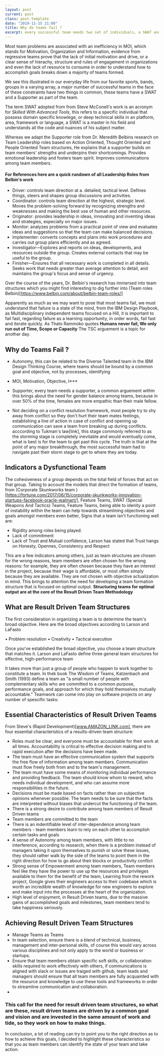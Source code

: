 ```yaml
---
layout: post
current: post
class: post-template
date: "2019-11-15 21:00"
title: Why do teams fail ?
excerpt: every successful team needs two set of individuals, a SWAT and a supporter according to the M****** rule of leadership
---
```



Most team problems are associated with an inefficiency in MOI, which stands for Motivation, Organization and Information, evidence from regressive teams prove that the lack of initial motivation and drive, or a clear sense of hierachy, structure and rules of engagement in organizations and even the lack of resource to consume in order to understand how to accomplish goals breaks down a majority of teams formed. 

We see this illustrated in our everyday life from our favorite sports, bands, groups in a varying array, a major number of successful teams in the face of these constraints have two things in common, these teams have a SWAT and a Supporter as part of the team. 

The term SWAT adopted from from Steve McConell's work is an acronym for *Skilled With Advanced Tools*, this refers to a specific individual that possess domain specific knowlege, or deep technical skills in an platform, area, framework or language, a SWAT is a master in his field and understands all the code and nuances of his subject matter.

Whereas we adapt the Supporter role from Dr. Meredith Belbins research on Team Leadership roles based on Action Oriented, Thought Oriented and People Oriented Team structures, He explains that a supporter builds on team members' strengths and underpins their
shortcomings. Provides emotional leadership and fosters team spirit. Improves communications among team members. 

#### For References here are a quick rundown of all Leadership Roles from Belbin's work

- Driver: controls team direction at a. detailed, tactical level. Defines things, steers and shapes group discussions and activities.
- Coordinator: controls team direction at the highest, strategic level. Moves the problem-solving forward by recognizing strengths and weaknesses and making the best use of human and other resources.
- Originator: provides leadership in ideas, innovating and inventing ideas and strategies, especially on major issues. 
- Monitor: analyzes problems from a practical point of view and evaluates ideas and suggestions so that the team can make balanced decisions.
- Implementer: converts concepts and plans into work procedures and carries out group plans efficiently and as agreed. 
- Investigator—Explores and reports on ideas, developments, and resources outside the group. Creates external contacts that may be useful to the group. 
- Finisher—Ensures that all necessary work is completed in all details. Seeks work that needs greater than average attention to detail, and maintains the group's focus and sense of urgency.


Over the course of the years, Dr. Belbin's research has immersed into team structures which you might find interesting to dig further into (Team roles Belbin)[https://www.belbin.com/about/belbin-team-roles/]

Apparently as much as we may want to pose that most teams fail, we must understand that failure is a state of the mind, from the IBM Design Playbook, as Multidisciplinary independent teams focused on a Hill, it is important to fail fast, regarding failure as a learning opportunity, in order words, fail fast and iterate quickly. As Thato Rammoko quotes **Humans never fail, We only run out of Time, Scope or Capacity** The TSC arguement is a topic for another day.

## Why do Teams Fail ?

- Autonomy, this can be related to the Diverse Talented team in the IBM Design Thinking Course, where teams should be bound by a common goal and objective, not by processes, identifying

- MOI, Motivation, Objective, I***
- Supporter, every team needs a supporter, a common arguement within this brings about the need for gender balance among teams, because in over 50% of the time, females are more empathic than their male fellow.
- Not deciding on a conflict resolution framework, most people try to shy away from conflict so they don't hurt their team mates feelings, establishing a line of action in case of conflict and opening up communication can save a team from breaking up during conflicts. acccording to Tukman's law[link], this stage commonly referred to as the storming stage is completely inevitable and would eventually come, what is best is for the team to get past this cycle. The truth is that at the point of any major breakthrough, the most successful team had to navigate past their storm stage to get to where they are today.





## Indicators a Dysfunctional Team
The cohesiveness of a group depends on the total field of forces that act on that group. Taking to account the models that direct the formation of teams, from (Corporate Skunkworks team )[https://fortune.com/2017/06/15/corporate-skunkworks-innovation-startups-facebook-oracle-walmart/], Feature Teams, SWAT (Special Weapons And Tactics) Teams, Feature Teams, being able to idenity a point of instability within the team can help towards streamlining objectives and goals amongst members even better, Signs that a team isn't functioning well are: 

- Rigidity among roles being played.
- Lack of commitment
- Lack of Trust and Mutual confidence, Larson has stated that Trust hangs on Honesty, Opennes, Consistency and Respect

This are a few indicators among others, just as team structures are chosen for the wrong reasons, team members are often chosen for the wrong reasons: for example, they are often chosen because they have an interest in the project, because their wage is affordable, or most
often simply because they are available. They are not chosen with objective actualization in mind. This brings to attention the need for developing a team formation structure that is focused on optimal output. **Structuring teams for optimal output are at the core of the Result Driven Team Methodology**




## What are Result Driven Team Structures
The first consideration in organizing a team is to determine the team's broad objective. Here are the broad objectives according to Larson and LaFasto 

• Problem resolution
• Creativity
• Tactical execution

Once you've established the broad objective, you choose a team structure that matches it. Larson and LaFasto define three general team structures for effective, high-performance team


It takes more than just a group of people who happen to work together to constitute a team. In thek book The Wisdom of Teams, Katzenbach and Smith (1993) define a team as "a small number of people with complementary skills who are committed to a common purpose, performance goals, and approach for which they hold themselves mutually accountable." Teamwork can come into play on software projects on any number of spescific tasks:


## Essential Characteristics of Result Driven Teams
From Steve's (Rapid Development)[www.AMAZON_LINK.com], there are four essential characteristics of a results-driven team structure:

- Roles must be clear, and everyone must be accountable for their work at all times. Accountability is critical to effective decision making and to rapid execution after the decisions have been made.
- The team must have an effective communication system that supports the free flow of information among team members. Communication must flow freely both from and to the team's management.
- The team must have some means of monitoring individual performance and providing feedback. The team should know whom to reward, who needs  individual development, and who can assume more responsibilities in the future.
- Decisions must be made based on facts rather than on subjective opinions whenever possible. The team needs to be sure that the facts are interpreted without biases that undercut the functioning of the team.
- There is a strong desire to contribute among team members of Result Driven teams
- Team members are committed to the team
- There is an indentifiable level of inter-dependence among team members - team members learn to rely on each other to accomplish certain tasks and goals
- A sense of Autonomy among team members, with little to no interference, according to research, when there is a problem instead of managers taking it upon themselves to punish or solve these issues, they should rather walk by the side of the teams to point them in the right direction for how to go about their blocks or productivity conflict
- Strong sense of Empowerment among team members, Team members feel like they have the power to use up the resources and privileges available to them for the benefit of the team, Learning from the rework project, Google gives their engineers access to their codebase which is worth an incredible wealth of knowledge for new engineers to explore and make input into the processes at the heart of the organization.
- High level of enjoyment, in Result Driven teams, due to the massive gains of accomplished goals and milestones, team members tend to take happiness seriously.

## Achieving Result Driven Team Structures
- Manage Teams as Teams 
- In team selection, ensure there is a blend of technical, business, management and inter-personal skills, of course this would vary across various disciplines and not only apply to the world or business or startups.
- Ensure that team members obtain specific soft skills, or collaboration skills required to work effectively with others, if communications is aligned with slack or issues are traiged with github, team leads and managers should ensure that all team members are fully acquainted with the resource and knowledge to use these tools and frameworks in order to streamline communication and collaboration.
- 



### This call for the need for result driven team structures, so what are these, result driven teams are driven by a common goal and vision and are invested in the same amount of work and tide, so they work on how to make things. 


In conclusion, a lot of reading can try to point you to the right direction as to how to achieve this goals, I decided to highlight these characteristics so that you as team members can identify the state of your team and take action.
